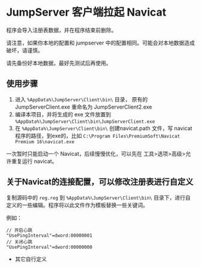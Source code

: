 # JumpServer 客户端拉起 Navicat


程序会导入注册表数据，并在程序结束前删除。

请注意，如果你本地的配置和 jumpserver 中的配置相同。可能会对本地数据造成破坏，请谨慎。

请先备份好本地数据，最好先测试后再使用。


## 使用步骤

1. 进入 `%AppData%\JumpServer\Client\bin\` 目录， 原有的 JumpServerClient.exe 重命名为 JumpServerClient2.exe
2. 编译本项目，并将生成的 exe 文件放置到 `%AppData%\JumpServer\Client\bin\JumpServerClient.exe`
3. 在 `%AppData%\JumpServer\Client\bin\` 创建navicat.path 文件，写 navicat 程序的路径，到exe的，比如 `C:\Program Files\PremiumSoft\Navicat Premium 16\navicat.exe`


一次暂时只能启动一个 Navicat，后续慢慢优化，可以先在 工具>选项>高级>允许重复运行 navicat。

## 关于Navicat的连接配置，可以修改注册表进行自定义

复制源码中的 `reg.reg` 到 `%AppData%\JumpServer\Client\bin\` 目录下，进行自定义的一些编辑。程序将以此文件作为模板替换一些关键词。

例如：
```text
// 开启心跳
"UsePingInterval"=dword:00000001
// 关闭心跳
"UsePingInterval"=dword:00000000
```

* 其它自行定义